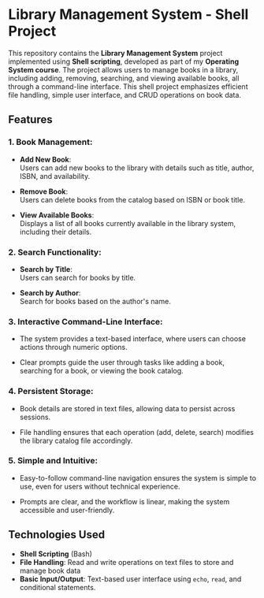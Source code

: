 # Library Management System - Shell Project

This repository contains the **Library Management System** project implemented using **Shell scripting**, developed as part of my **Operating System course**. The project allows users to manage books in a library, including adding, removing, searching, and viewing available books, all through a command-line interface. This shell project emphasizes efficient file handling, simple user interface, and CRUD operations on book data.

## Features

### 1. **Book Management**:
- **Add New Book**:  
  Users can add new books to the library with details such as title, author, ISBN, and availability.
  
- **Remove Book**:  
  Users can delete books from the catalog based on ISBN or book title.

- **View Available Books**:  
  Displays a list of all books currently available in the library system, including their details.

### 2. **Search Functionality**:
- **Search by Title**:  
  Users can search for books by title.
  
- **Search by Author**:  
  Search for books based on the author's name.

### 3. **Interactive Command-Line Interface**:
- The system provides a text-based interface, where users can choose actions through numeric options.
  
- Clear prompts guide the user through tasks like adding a book, searching for a book, or viewing the book catalog.

### 4. **Persistent Storage**:
- Book details are stored in text files, allowing data to persist across sessions.
  
- File handling ensures that each operation (add, delete, search) modifies the library catalog file accordingly.

### 5. **Simple and Intuitive**:
- Easy-to-follow command-line navigation ensures the system is simple to use, even for users without technical experience.
  
- Prompts are clear, and the workflow is linear, making the system accessible and user-friendly.

## Technologies Used

- **Shell Scripting** (Bash)
- **File Handling**: Read and write operations on text files to store and manage book data
- **Basic Input/Output**: Text-based user interface using `echo`, `read`, and conditional statements.
